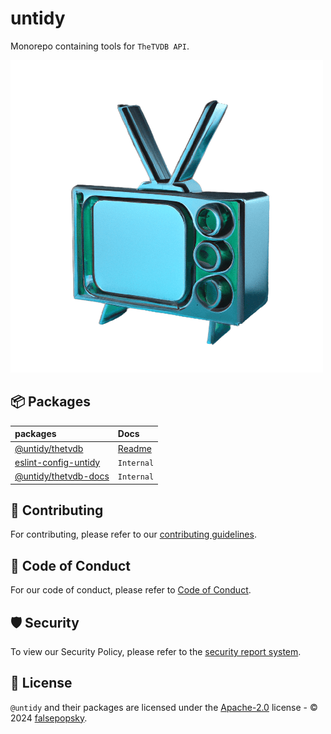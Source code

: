 # untidy

Monorepo containing tools for `TheTVDB API`.

![the untidy thetvdb logo](./packages/web/src/assets/favicon.png)

## :package: Packages

| packages                                                 | Docs                               |
| :------------------------------------------------------- | :--------------------------------- |
| [@untidy/thetvdb](./packages/api/)                       | [Readme](./packages/api/README.md) |
| [eslint-config-untidy](./packages/eslint-config-untidy/) | `Internal`                         |
| [@untidy/thetvdb-docs](./packages/web/)                  | `Internal`                         |

## :rocket: Contributing

For contributing, please refer to our [contributing guidelines](.github/CONTRIBUTING.md).

## :book: Code of Conduct

For our code of conduct, please refer to [Code of Conduct](.github/CODE_OF_CONDUCT.md).

## :shield: Security

To view our Security Policy, please refer to the [security report system](.github/SECURITY.md).

## :scroll: License

`@untidy` and their packages are licensed under the [Apache-2.0](LICENSE) license - © 2024
[falsepopsky](https://github.com/falsepopsky).
